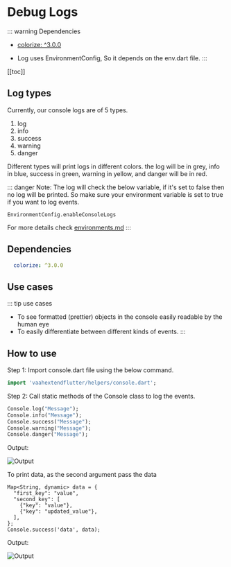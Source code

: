 # Debug Logs

::: warning Dependencies

- [colorize: ^3.0.0](https://pub.dev/packages/colorize)

- Log uses EnvironmentConfig, So it depends on the env.dart file. 
:::


[[toc]]

## Log types
Currently, our console logs are of 5 types.
1. log
2. info
3. success
4. warning
5. danger

Different types will print logs in different colors. the log will be in grey, info in blue, success in green, warning in yellow, and danger will be in red.

::: danger Note:
The log will check the below variable, if it's set to false then no log will be printed. So make sure your environment variable is set to true if you want to log events.

`EnvironmentConfig.enableConsoleLogs`

For more details check [environments.md](./environments.md)
:::

## Dependencies
```yaml
  colorize: ^3.0.0
```

## Use cases

::: tip use cases
- To see formatted (prettier) objects in the console easily readable by the human eye
- To easily differentiate between different kinds of events.
:::

## How to use

Step 1: Import console.dart file using the below command.

```dart
import 'vaahextendflutter/helpers/console.dart';
```

Step 2: Call static methods of the Console class to log the events.

```dart
Console.log("Message");
Console.info("Message");
Console.success("Message");
Console.warning("Message");
Console.danger("Message");
```

Output:

<img :src="$withBase('/images/flutter/components/log/log-type.png')" alt="Output">

To print data, as the second argument pass the data 
```dart{8}
Map<String, dynamic> data = {
  "first_key": "value",
  "second_key": [
    {"key": "value"},
    {"key": "updated_value"},
  ],
};
Console.success('data', data);
```

Output:

<img :src="$withBase('/images/flutter/components/log/prettier-log.png')" alt="Output">